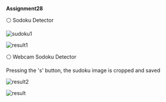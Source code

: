  **Assignment28**
 
⚪ Sodoku Detector

![sudoku1](https://user-images.githubusercontent.com/76538787/162037226-a430cdda-649e-4eda-8c2a-b14d29beb90c.jpg)

![result1](https://user-images.githubusercontent.com/76538787/162037284-06ed9079-b2cf-421e-be91-886fc254e1c4.jpg)


⚪ Webcam Sodoku Detector 

Pressing the 's' button, the sudoku image is cropped and saved

![result2](https://user-images.githubusercontent.com/76538787/162037619-dab82d83-bfb9-4c2a-aceb-e205e38a9d25.jpg)

![result](https://user-images.githubusercontent.com/76538787/162037671-9d837439-dbe3-4dd4-b299-5b068700de28.jpg)
